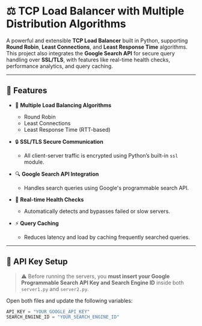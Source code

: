 # ⚖️ TCP Load Balancer with Multiple Distribution Algorithms

A powerful and extensible **TCP Load Balancer** built in Python, supporting **Round Robin**, **Least Connections**, and **Least Response Time** algorithms. This project also integrates the **Google Search API** for secure query handling over **SSL/TLS**, with features like real-time health checks, performance analytics, and query caching.

---

## 🚀 Features

- 🔁 **Multiple Load Balancing Algorithms**
  - Round Robin
  - Least Connections
  - Least Response Time (RTT-based)

- 🔒 **SSL/TLS Secure Communication**
  - All client-server traffic is encrypted using Python’s built-in `ssl` module.

- 🔍 **Google Search API Integration**
  - Handles search queries using Google's programmable search API.

- 🧠 **Real-time Health Checks**
  - Automatically detects and bypasses failed or slow servers.

- ⚡ **Query Caching**
  - Reduces latency and load by caching frequently searched queries.

---

## 🔑 API Key Setup

> ⚠️ Before running the servers, you **must insert your Google Programmable Search API Key and Search Engine ID** inside both `server1.py` and `server2.py`.

Open both files and update the following variables:
```python
API_KEY = "YOUR_GOOGLE_API_KEY"
SEARCH_ENGINE_ID = "YOUR_SEARCH_ENGINE_ID"
